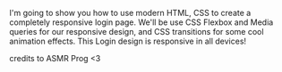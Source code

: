 I'm going to show you how to use modern HTML, CSS to create a completely responsive login page. We'll be use CSS Flexbox and Media queries for our responsive design, and CSS transitions for some cool animation effects. This Login design is responsive in all devices!

credits to ASMR Prog <3
